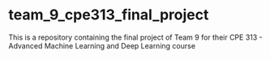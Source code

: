 # team_9_cpe313_final_project
This is a repository containing the final project of Team 9 for their CPE 313 - Advanced Machine Learning and Deep Learning course
